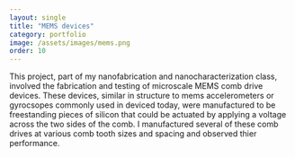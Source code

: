 ```yaml
---
layout: single
title: "MEMS devices"
category: portfolio
image: /assets/images/mems.png
order: 10
---
```


This project, part of my nanofabrication and nanocharacterization class, involved the fabrication and testing of microscale MEMS comb drive devices. These devices, similar in structure to mems accelerometers or gyrocsopes commonly used in deviced today, were manufactured to be freestanding pieces of silicon that could be actuated by applying a voltage across the two sides of the comb. I manufactured several of these comb drives at various comb tooth sizes and spacing and observed thier performance.